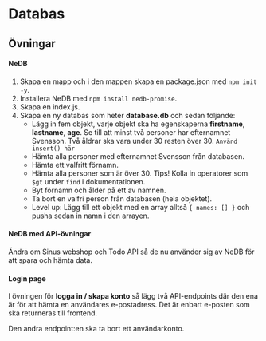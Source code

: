 # Databas

## Övningar

#### NeDB

1. Skapa en mapp och i den mappen skapa en package.json med `npm init -y`.
2. Installera NeDB med `npm install nedb-promise`.
3. Skapa en index.js.
4. Skapa en ny databas som heter **database.db** och sedan följande:
    * Lägg in fem objekt, varje objekt ska ha egenskaperna **firstname**, **lastname**, **age**. Se till att minst två personer har efternamnet Svensson. Två åldrar ska vara under 30 resten över 30. `Använd insert() här`
    * Hämta alla personer med efternamnet Svensson från databasen.
    * Hämta ett valfritt förnamn.
    * Hämta alla personer som är över 30. Tips! Kolla in operatorer som `$gt` under `find` i dokumentationen.
    * Byt förnamn och ålder på ett av namnen.
    * Ta bort en valfri person från databasen (hela objektet).
    * Level up: Lägg till ett objekt med en array alltså `{ names: [] }` och pusha sedan in namn i den arrayen.

#### NeDB med API-övningar

Ändra om Sinus webshop och Todo API så de nu använder sig av NeDB för att spara och hämta data.

#### Login page

I övningen för **logga in / skapa konto** så lägg två API-endpoints där den ena är för att 
hämta en användares e-postadress. Det är enbart e-posten som ska returneras till frontend.

Den andra endpoint:en ska ta bort ett användarkonto.
